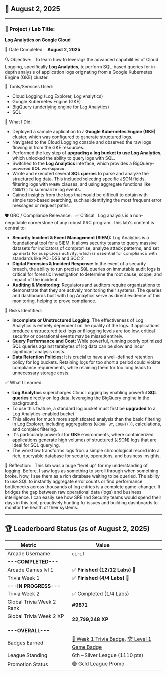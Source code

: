 ## 📅 August 2, 2025

---

### 🧩 Project / Lab Title:
**Log Analytics on Google Cloud**

📆 Date Completed:  
**August 2, 2025**

🔍 Objective:  
To learn how to leverage the advanced capabilities of Cloud Logging, specifically **Log Analytics**, to perform SQL-based queries for in-depth analysis of application logs originating from a Google Kubernetes Engine (GKE) cluster.

🔧 Tools/Services Used:
- Cloud Logging (Log Explorer, Log Analytics)
- Google Kubernetes Engine (GKE)
- BigQuery (underlying engine for Log Analytics)
- SQL

🧠 What I Did:
- Deployed a sample application to a **Google Kubernetes Engine (GKE)** cluster, which was configured to generate structured logs.
- Navigated to the Cloud Logging console and observed the raw logs flowing in from the GKE resources.
- Performed the key step of **upgrading a log bucket to use Log Analytics**, which unlocked the ability to query logs with SQL.
- Switched to the **Log Analytics** interface, which provides a BigQuery-powered SQL workspace.
- Wrote and executed several **SQL queries** to parse and analyze the structured log data. This included selecting specific JSON fields, filtering logs with `WHERE` clauses, and using aggregate functions like `COUNT()` to summarize log events.
- Gained insights from the logs that would be difficult to obtain with simple text-based searching, such as identifying the most frequent error messages or request paths.

🛡️ GRC / Compliance Relevance:  
✅ Critical  
Log analysis is a non-negotiable cornerstone of any robust GRC program. This lab's content is central to:
- **Security Incident & Event Management (SIEM):** Log Analytics is a foundational tool for a SIEM. It allows security teams to query massive datasets for indicators of compromise, analyze attack patterns, and set up alerts for suspicious activity, which is essential for compliance with standards like PCI-DSS and SOC 2.
- **Digital Forensics & Incident Response:** In the event of a security breach, the ability to run precise SQL queries on immutable audit logs is critical for forensic investigation to determine the root cause, scope, and impact of the incident.
- **Auditing & Monitoring:** Regulators and auditors require organizations to demonstrate that they are actively monitoring their systems. The queries and dashboards built with Log Analytics serve as direct evidence of this monitoring, helping to prove compliance.

🚩 Risks Identified:  
- **Incomplete or Unstructured Logging:** The effectiveness of Log Analytics is entirely dependent on the quality of the logs. If applications produce unstructured text logs or if logging levels are too low, critical security or operational events may be missed entirely.
- **Query Performance and Cost:** While powerful, running poorly optimized SQL queries against terabytes of log data can be slow and incur significant analysis costs.
- **Data Retention Policies:** It is crucial to have a well-defined retention policy for log buckets. Retaining logs for too short a period could violate compliance requirements, while retaining them for too long leads to unnecessary storage costs.

✅ What I Learned:
- **Log Analytics** supercharges Cloud Logging by enabling powerful **SQL queries** directly on log data, leveraging the BigQuery engine in the background.
- To use this feature, a standard log bucket must first be **upgraded** to a Log Analytics-enabled bucket.
- This allows for much more sophisticated analysis than the basic filtering in Log Explorer, including aggregations (`GROUP BY`, `COUNT()`), calculations, and complex filtering.
- It's particularly powerful for **GKE** environments, where containerized applications generate high volumes of structured (JSON) logs that are ideal for SQL querying.
- The workflow transforms logs from a simple chronological record into a rich, queryable database for security, operations, and business insights.

💭 Reflection:  
This lab was a huge "level up" for my understanding of logging. Before, I saw logs as something to scroll through when something broke. Now, I see them as a rich database waiting to be queried. The ability to use SQL to instantly aggregate error counts or find performance bottlenecks across thousands of log entries is a complete game-changer. It bridges the gap between raw operational data (logs) and business intelligence. I can easily see how SRE and Security teams would spend their days in this tool, proactively hunting for issues and building dashboards to monitor the health of their systems.

---

## 🏆 Leaderboard Status (as of August 2, 2025)

| Metric              | Value                    |
|---------------------|--------------------------|
| Arcade Username     | `ciril`                  |
| **---COMPLETED---**  |                        |
| Arcade Games lvl 1       | ✅ **Finished (12/12 Labs)** 🎉 |
| Trivia Week 1       | ✅ **Finished (4/4 Labs)** 🎉 |
| **---IN PROGRESS---** |                        |
| Trivia Week 2       | ✅ Completed (1/4 Labs)  |
| Global Trivia Week 2 Rank        | **#9871**                 |
| Global Trivia Week 2 XP         | **22,799,248 XP**       |
| **---OVERALL---**    |                        |
| Badges Earned       | [🏅 Week 1 Trivia Badge](https://www.cloudskillsboost.google/public_profiles/c8fd48a4-987d-4216-9635-d49fa00793da/badges/17140064), [🏆 Level 1 Game Badge](https://www.cloudskillsboost.google/public_profiles/c8fd48a4-987d-4216-9635-d49fa00793da/badges/17245038)   |
| League Standing     | 6th – Silver League (1110 pts) |
| Promotion Status    | 🟢 Gold League Promo |
